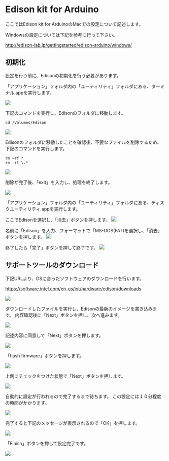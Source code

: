 # Edison kit for Arduino

ここではEdison kit for ArduinoのMacでの設定について記述します。

Windowsの設定については下記を参考に行って下さい。

http://edison-lab.jp/gettingstarted/edison-arduino/windows/

## 初期化

設定を行う前に、Edisonの初期化を行う必要があります。

「アプリケーション」フォルダ内の「ユーティリティ」フォルダにある、ターミナル.appを実行します。

![](/img/dev/edison/setup001.png)

下記のコマンドを実行し、Edisonのフォルダに移動します。
```
cd /Volumes/Edison
```

![](/img/dev/edison/setup002.png)

Edisonのフォルダに移動したことを確認後、不要なファイルを削除するため、下記のコマンドを実行します。

```
rm –rf *
rm -rf \.*
```

![](/img/dev/edison/setup003.png)

削除が完了後、「exit」を入力し、処理を終了します。

![](/img/dev/edison/setup004.png)

「アプリケーション」フォルダ内の「ユーティリティ」フォルダにある、ディスクユーティリティ.appを実行します。

ここでEdisonを選択し、「消去」ボタンを押します。
![](/img/dev/edison/setup005.png)

名前に「Edison」を入力、フォーマットで「MS-DOS(FAT)を選択し、「消去」ボタンを押します。
![](/img/dev/edison/setup006.png)

終了したら「完了」ボタンを押して終了です。
![](/img/dev/edison/setup007.png)

## サポートツールのダウンロード

下記URLより、OSに合ったソフトウェアのダウンロードを行います。

https://software.intel.com/en-us/iot/hardware/edison/downloads

![](/img/dev/edison/setup011.png)

ダウンロードしたファイルを実行し、Edisonの最新のイメージを書き込みます。
内容確認後に「Next」ボタンを押し、次へ進みます。

![](/img/dev/edison/setup012.png)

記述内容に同意して「Next」ボタンを押します。

![](/img/dev/edison/setup013.png)

「flash firmware」ボタンを押します。

![](/img/dev/edison/setup015.png)

上側にチェックをつけた状態で「Next」ボタンを押します。

![](/img/dev/edison/setup016.png)

自動的に設定が行われるので完了するまで待ちます。
この設定には１０分程度の時間がかかります。

![](/img/dev/edison/setup017.png)

完了すると下記のメッセージが表示されるので「OK」を押します。

![](/img/dev/edison/setup018.png)

「Finish」ボタンを押して設定完了です。

![](/img/dev/edison/setup019.png)

